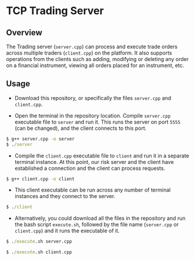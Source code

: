# TCP Trading Server

## Overview

The Trading server (`server.cpp`) can process and execute trade orders across multiple traders (`client.cpp`) on the platform. It also supports operations from the clients such as adding, modifying or deleting any order on a financial instrument, viewing all orders placed for an instrument, etc.

## Usage

 -  Download this repository, or specifically the files `server.cpp` and `client.cpp`.

 -  Open the terminal in the repository location. Compile `server.cpp` executable file to `server` and run it. This runs the server on port `5555` (can be changed), and the client connects to this port.
```bat
$ g++ server.cpp -o server
$ ./server
```

 -  Compile the `client.cpp` executable file to `client` and run it in a separate terminal instance. At this point, our risk server and the client have established a connection and the client can process requests.
```bat
$ g++ client.cpp -o client
```

 - This client executable can be run across any number of terminal instances and they connect to the server.
 ```bat
 $ ./client
 ```

  - Alternatively, you could download all the files in the repository and run the bash script `execute.sh`, followed by the file name (`server.cpp` or `client.cpp`) and it runs the executable of it.

 ```bat
 $ ./execute.sh server.cpp
 ```
 ```bat
 $ ./execute.sh client.cpp
 ```

